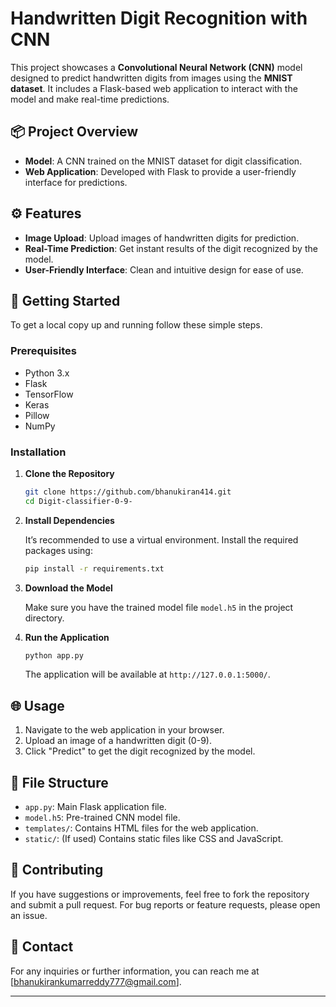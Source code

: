# Handwritten Digit Recognition with CNN

This project showcases a **Convolutional Neural Network (CNN)** model designed to predict handwritten digits from images using the **MNIST dataset**. It includes a Flask-based web application to interact with the model and make real-time predictions.

## 📦 **Project Overview**

- **Model**: A CNN trained on the MNIST dataset for digit classification.
- **Web Application**: Developed with Flask to provide a user-friendly interface for predictions.

## ⚙️ **Features**

- **Image Upload**: Upload images of handwritten digits for prediction.
- **Real-Time Prediction**: Get instant results of the digit recognized by the model.
- **User-Friendly Interface**: Clean and intuitive design for ease of use.

## 🚀 **Getting Started**

To get a local copy up and running follow these simple steps.

### Prerequisites

- Python 3.x
- Flask
- TensorFlow
- Keras
- Pillow
- NumPy

### Installation

1. **Clone the Repository**

    ```bash
    git clone https://github.com/bhanukiran414.git
    cd Digit-classifier-0-9-
    ```

2. **Install Dependencies**

    It’s recommended to use a virtual environment. Install the required packages using:

    ```bash
    pip install -r requirements.txt
    ```

3. **Download the Model**

    Make sure you have the trained model file `model.h5` in the project directory.

4. **Run the Application**

    ```bash
    python app.py
    ```

    The application will be available at `http://127.0.0.1:5000/`.

## 🌐 **Usage**

1. Navigate to the web application in your browser.
2. Upload an image of a handwritten digit (0-9).
3. Click "Predict" to get the digit recognized by the model.

## 📁 **File Structure**

- `app.py`: Main Flask application file.
- `model.h5`: Pre-trained CNN model file.
- `templates/`: Contains HTML files for the web application.
- `static/`: (If used) Contains static files like CSS and JavaScript.

## 🤝 **Contributing**

If you have suggestions or improvements, feel free to fork the repository and submit a pull request. For bug reports or feature requests, please open an issue.

## 📧 **Contact**

For any inquiries or further information, you can reach me at [bhanukirankumarreddy777@gmail.com].

---


